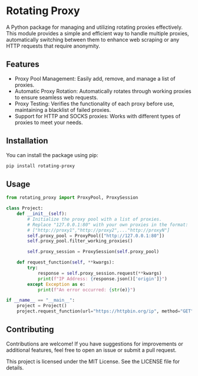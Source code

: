 # Rotating Proxy

A Python package for managing and utilizing rotating proxies effectively. This module provides a simple and efficient way to handle multiple proxies, automatically switching between them to enhance web scraping or any HTTP requests that require anonymity.
## Features

- Proxy Pool Management: Easily add, remove, and manage a list of proxies.
- Automatic Proxy Rotation: Automatically rotates through working proxies to ensure seamless web requests.
- Proxy Testing: Verifies the functionality of each proxy before use, maintaining a blacklist of failed proxies.
- Support for HTTP and SOCKS proxies: Works with different types of proxies to meet your needs.

## Installation

You can install the package using pip:

```bash
pip install rotating-proxy
```

## Usage

```python
from rotating_proxy import ProxyPool, ProxySession

class Project:
    def __init__(self):
        # Initialize the proxy pool with a list of proxies.
        # Replace "127.0.0.1:80" with your own proxies in the format:
        # ["http://proxy1","http://proxy2",..."http://proxyN"]
        self.proxy_pool = ProxyPool(["http://127.0.0.1:80"])
        self.proxy_pool.filter_working_proxies()

        self.proxy_session = ProxySession(self.proxy_pool)

    def request_function(self, **kwargs):
        try:
            response = self.proxy_session.request(**kwargs)   
            print(f"IP Address: {response.json()['origin']}")
        except Exception as e:
            print(f"An error occurred: {str(e)}")

if __name__ == "__main__":
    project = Project()
    project.request_function(url="https://httpbin.org/ip", method="GET")
```

## Contributing

Contributions are welcome! If you have suggestions for improvements or additional features, feel free to open an issue or submit a pull request.

This project is licensed under the MIT License. See the LICENSE file for details.

